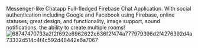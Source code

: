 Messenger-like Chatapp
Full-fledged Firebase Chat Application. With social authentication including Google and Facebook using Firebase, online statuses, great design, and functionality, image support, sound notifications, the ability to create multiple rooms!
![68747470733a2f2f692e6962622e636f2f474a777979396d2f4276392d4a73332d514c4f4c592d48442e6a7067](https://user-images.githubusercontent.com/70101790/194822211-96676d5c-350f-4e57-bd10-d94d54b2642d.jpeg)
